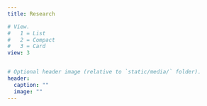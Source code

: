 ```yaml
---
title: Research

# View.
#   1 = List
#   2 = Compact
#   3 = Card
view: 3


# Optional header image (relative to `static/media/` folder).
header:
  caption: ""
  image: ""
---
```

